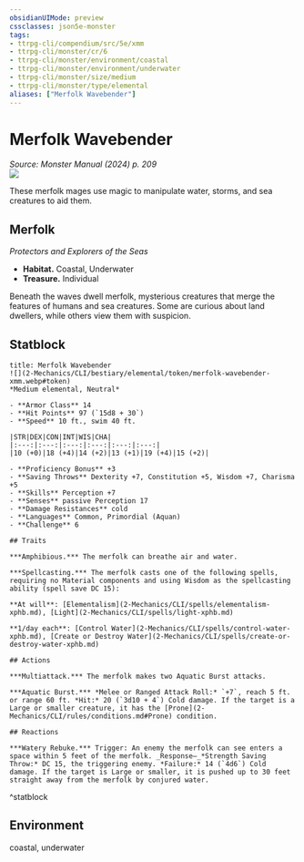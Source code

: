 ```yaml
---
obsidianUIMode: preview
cssclasses: json5e-monster
tags:
- ttrpg-cli/compendium/src/5e/xmm
- ttrpg-cli/monster/cr/6
- ttrpg-cli/monster/environment/coastal
- ttrpg-cli/monster/environment/underwater
- ttrpg-cli/monster/size/medium
- ttrpg-cli/monster/type/elemental
aliases: ["Merfolk Wavebender"]
---
```

# Merfolk Wavebender
*Source: Monster Manual (2024) p. 209*  
![](2-Mechanics/CLI/bestiary/elemental/img/merfolk.webp#right)

These merfolk mages use magic to manipulate water, storms, and sea creatures to aid them.

## Merfolk

*Protectors and Explorers of the Seas*

- **Habitat.** Coastal, Underwater  
- **Treasure.** Individual  

Beneath the waves dwell merfolk, mysterious creatures that merge the features of humans and sea creatures. Some are curious about land dwellers, while others view them with suspicion.

## Statblock

```ad-statblock
title: Merfolk Wavebender
![](2-Mechanics/CLI/bestiary/elemental/token/merfolk-wavebender-xmm.webp#token)
*Medium elemental, Neutral*

- **Armor Class** 14 
- **Hit Points** 97 (`15d8 + 30`) 
- **Speed** 10 ft., swim 40 ft.

|STR|DEX|CON|INT|WIS|CHA|
|:---:|:---:|:---:|:---:|:---:|:---:|
|10 (+0)|18 (+4)|14 (+2)|13 (+1)|19 (+4)|15 (+2)|

- **Proficiency Bonus** +3
- **Saving Throws** Dexterity +7, Constitution +5, Wisdom +7, Charisma +5
- **Skills** Perception +7
- **Senses** passive Perception 17
- **Damage Resistances** cold
- **Languages** Common, Primordial (Aquan)
- **Challenge** 6

## Traits

***Amphibious.*** The merfolk can breathe air and water.

***Spellcasting.*** The merfolk casts one of the following spells, requiring no Material components and using Wisdom as the spellcasting ability (spell save DC 15):

**At will**: [Elementalism](2-Mechanics/CLI/spells/elementalism-xphb.md), [Light](2-Mechanics/CLI/spells/light-xphb.md)

**1/day each**: [Control Water](2-Mechanics/CLI/spells/control-water-xphb.md), [Create or Destroy Water](2-Mechanics/CLI/spells/create-or-destroy-water-xphb.md)

## Actions

***Multiattack.*** The merfolk makes two Aquatic Burst attacks.

***Aquatic Burst.*** *Melee or Ranged Attack Roll:* `+7`, reach 5 ft. or range 60 ft. *Hit:* 20 (`3d10 + 4`) Cold damage. If the target is a Large or smaller creature, it has the [Prone](2-Mechanics/CLI/rules/conditions.md#Prone) condition.

## Reactions

***Watery Rebuke.*** Trigger: An enemy the merfolk can see enters a space within 5 feet of the merfolk. _Response—_*Strength Saving Throw:* DC 15, the triggering enemy. *Failure:* 14 (`4d6`) Cold damage. If the target is Large or smaller, it is pushed up to 30 feet straight away from the merfolk by conjured water.
```
^statblock

## Environment

coastal, underwater